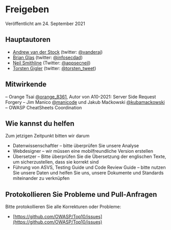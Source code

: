 # Freigeben

Veröffentlicht am 24. September 2021

## Hauptautoren

- [Andrew van der Stock](mailto:vanderaj@owasp.org) (twitter: [@vanderaj](https://twitter.com/vanderaj))
- [Brian Glas](mailto:brian.glas@owasp.org) (twitter: [@infosecdad](https://twitter.com/infosecdad))
- [Neil Smithline](mailto:neil.smithline@owasp.org) (Twitter: [@appsecneil](https://twitter.com/appsecneil))
- [Torsten Gigler](mailto:torsten.gigler@owasp.org) (twitter: [@torsten_tweet](https://twitter.com/torsten_tweet))

## Mitwirkende

– Orange Tsai [@orange_8361](https://twitter/orange_8361), Autor von A10-2021: Server Side Request Forgery
– Jim Manico [@manicode](https://twitter/manicode) und Jakub Maćkowski [@kubamackowski](https://twitter/kubamackowski) – OWASP CheatSheets Coordination

## Wie kannst du helfen

Zum jetzigen Zeitpunkt bitten wir darum

- Datenwissenschaftler – bitte überprüfen Sie unsere Analyse
- Webdesigner – wir müssen eine mobilfreundliche Version erstellen
- Übersetzer – Bitte überprüfen Sie die Übersetzung der englischen Texte, um sicherzustellen, dass sie korrekt sind
- Führung von ASVS, Testing Guide und Code Review Guide – bitte nutzen Sie unsere Daten und helfen Sie uns, unsere Dokumente und Standards miteinander zu verknüpfen

## Protokollieren Sie Probleme und Pull-Anfragen

Bitte protokollieren Sie alle Korrekturen oder Probleme:

- [https://github.com/OWASP/Top10/issues](https://github.com/OWASP/Top10/issues)
